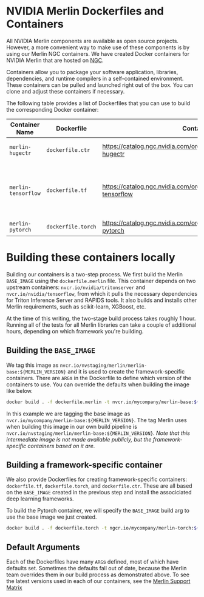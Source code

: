# NVIDIA Merlin Dockerfiles and Containers

All NVIDIA Merlin components are available as open source projects. However, a more convenient way to make use of these components is by using our Merlin NGC containers. We have created Docker containers for NVIDIA Merlin that are hosted on [NGC](https://ngc.nvidia.com/catalog/containers/). 

Containers allow you to package your software application, libraries, dependencies, and runtime compilers in a self-contained environment. These containers can be pulled and launched right out of the box. You can clone and adjust these containers if necessary. 

The following table provides a list of Dockerfiles that you can use to build the corresponding Docker container:

| Container Name       | Dockerfile         | Container Location                                                                     | Functionality                                                  |
|----------------------|--------------------|----------------------------------------------------------------------------------------|----------------------------------------------------------------|
| `merlin-hugectr`     | `dockerfile.ctr`   | <https://catalog.ngc.nvidia.com/orgs/nvidia/teams/merlin/containers/merlin-hugectr>    | NVTabular and HugeCTR                                          |
| `merlin-tensorflow`  | `dockerfile.tf`    | <https://catalog.ngc.nvidia.com/orgs/nvidia/teams/merlin/containers/merlin-tensorflow> | NVTabular, TensorFlow, and HugeCTR Tensorflow Embedding plugin |
| `merlin-pytorch`     | `dockerfile.torch` | <https://catalog.ngc.nvidia.com/orgs/nvidia/teams/merlin/containers/merlin-pytorch>    | NVTabular and PyTorch                                          |


# Building these containers locally

Building our containers is a two-step process. We first build the Merlin `BASE_IMAGE` using the `dockerfile.merlin` file. This container depends on two upstream containers: `nvcr.io/nvidia/tritonserver` and `nvcr.io/nvidia/tensorflow`, from which it pulls the necessary dependencies for Triton Inference Server and RAPIDS tools. It also builds and installs other Merlin requirements, such as scikit-learn, XGBoost, etc.

At the time of this writing, the two-stage build process takes roughly 1 hour. Running all of the tests for all Merlin libraries can take a couple of additional hours, depending on which framework you're building.

## Building the `BASE_IMAGE`

We tag this image as `nvcr.io/nvstaging/merlin/merlin-base:${MERLIN_VERSION}` and it is used to create the framework-specific containers. There are `ARG`s in the Dockerfile to define which version of the containers to use. You can override the defaults when building the image like below.

```bash
docker build . -f dockerfile.merlin -t nvcr.io/mycompany/merlin-base:${MERLIN_VERSION} --build-arg DLFW_IMAGE=22.12
```

In this example we are tagging the base image as `nvcr.io/mycompany/merlin-base:${MERLIN_VERSION}`. The tag Merlin uses when building this image in our own build pipeline is `nvcr.io/nvstaging/merlin/merlin-base:${MERLIN_VERSION}`. _Note that this intermediate image is not made available publicly, but the framework-specific containers based on it are._

## Building a framework-specific container

We also provide Dockerfiles for creating framework-specific containers: `dockerfile.tf`, `dockerfile.torch`, and `dockerfile.ctr`. These are all based on the `BASE_IMAGE` created in the previous step and install the associciated deep learning frameworks.

To build the Pytorch container, we will specify the `BASE_IMAGE` build arg to use the base image we just created.

```bash
docker build . -f dockerfile.torch -t ngcr.io/mycompany/merlin-torch:${MERLIN_VERSION} --build-arg BASE_IMAGE=nvcr.io/mycompany/merlin-base:${MERLIN_VERSION}
```

## Default Arguments

Each of the Dockerfiles have many `ARG`s defined, most of which have defaults set. Sometimes the defaults fall out of date, because the Merlin team overrides them in our build process as demonstrated above. To see the latest versions used in each of our containers, see the [Merlin Support Matrix](https://nvidia-merlin.github.io/Merlin/main/support_matrix/index.html)
